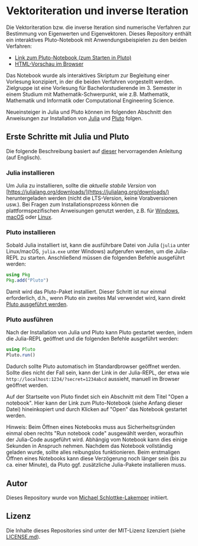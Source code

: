 # Vektoriteration und inverse Iteration

Die Vektoriteration bzw. die inverse Iteration sind numerische Verfahren zur Bestimmung von
Eigenwerten und Eigenvektoren. Dieses Repository enthält ein interaktives Pluto-Notebook mit
Anwendungsbeispielen zu den beiden Verfahren:

* [Link zum Pluto-Notebook (zum Starten in Pluto)](https://raw.githubusercontent.com/sloede/vektoriteration/main/vektoriteration.jl)
* [HTML-Vorschau im Browser](https://vektoriteration.lakemper.eu/vektoriteration.jl.html)

Das Notebook wurde als interaktives Skriptum zur Begleitung einer Vorlesung konzipiert, in der die
beiden Verfahren vorgestellt werden. Zielgruppe ist eine Vorlesung für Bachelorstudierende im 3.
Semester in einem Studium mit Mathematik-Schwerpunkt, wie z.B. Mathematik, Mathematik und
Informatik oder Computational Engineering Science.

Neueinsteiger in Julia und Pluto können im folgenden Abschnitt den Anweisungen zur Installation von
[Julia](https://julialang.org) und [Pluto](https://github.com/fonsp/Pluto.jl) folgen.

## Erste Schritte mit Julia und Pluto
Die folgende Beschreibung basiert auf
[dieser](https://computationalthinking.mit.edu/Spring21/installation/) hervorragenden Anleitung (auf
Englisch).

### Julia installieren
Um Julia zu installieren, sollte die *aktuelle stabile Version* von
[https://julialang.org/downloads/](https://julialang.org/downloads/)
heruntergeladen werden (nicht die LTS-Version, keine Vorabversionen usw.). Bei Fragen zum
Installationsprozess können die plattformspezifischen Anweisungen genutzt werden, z.B. für
[Windows](https://julialang.org/downloads/platform/#windows),
[macOS](https://julialang.org/downloads/platform/#macos) oder
[Linux](https://julialang.org/downloads/platform/#linux_and_freebsd).


### Pluto installieren
Sobald Julia installiert ist, kann die ausführbare Datei von Julia (`julia` unter Linux/macOS,
`julia.exe` unter Windows) aufgerufen werden, um die Julia-REPL zu starten. Anschließend müssen die
folgenden Befehle ausgeführt werden:
```julia
using Pkg
Pkg.add("Pluto")
```
Damit wird das Pluto-Paket installiert. Dieser Schritt ist nur einmal erforderlich, d.h., wenn
Pluto ein zweites Mal verwendet wird, kann direkt [Pluto ausgeführt werden](#pluto-ausführen).

### Pluto ausführen
Nach der Installation von Julia und Pluto kann Pluto gestartet werden, indem die Julia-REPL geöffnet
und die folgenden Befehle ausgeführt werden:
```julia
using Pluto
Pluto.run()
```
Dadurch sollte Pluto automatisch im Standardbrowser geöffnet werden. Sollte dies nicht der Fall
sein, kann der Link in der Julia-REPL, der etwa wie `http://localhost:1234/?secret=1234abcd`
aussieht, manuell im Browser geöffnet werden.

Auf der Startseite von Pluto findet sich ein Abschnitt mit dem Titel "Open a notebook". Hier kann
der Link zum Pluto-Notebook (siehe Anfang dieser Datei) hineinkopiert und durch Klicken auf "Open"
das Notebook gestartet werden.

Hinweis: Beim Öffnen eines Notebooks muss aus Sicherheitsgründen einmal oben rechts "Run notebook
code" ausgewählt werden, woraufhin der Julia-Code ausgeführt wird. Abhängig vom Notebook
kann dies einige Sekunden in Anspruch nehmen. Nachdem das Notebook vollständig geladen wurde, sollte
alles reibungslos funktionieren. Beim erstmaligen Öffnen eines Notebooks kann diese Verzögerung noch
länger sein (bis zu ca. einer Minute), da Pluto ggf. zusätzliche Julia-Pakete installieren muss.

## Autor
Dieses Repository wurde von [Michael Schlottke-Lakemper](https://lakemper.eu) initiiert.

## Lizenz
Die Inhalte dieses Repositories sind unter der MIT-Lizenz lizenziert (siehe
[LICENSE.md](LICENSE.md)).

